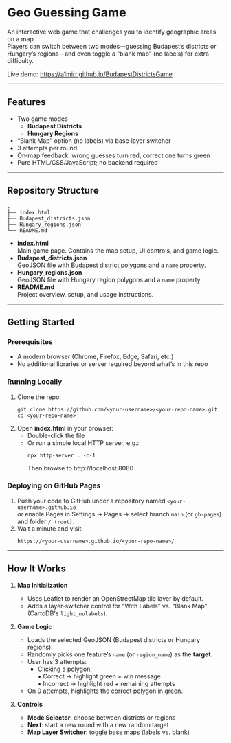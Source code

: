 # Geo Guessing Game

An interactive web game that challenges you to identify geographic areas on a map.  
Players can switch between two modes—guessing Budapest’s districts or Hungary’s regions—and even toggle a “blank map” (no labels) for extra difficulty.

Live demo: https://a1mirr.github.io/BudapestDistrictsGame

---

## Features

- Two game modes
  - **Budapest Districts**  
  - **Hungary Regions**
- “Blank Map” option (no labels) via base‐layer switcher
- 3 attempts per round
- On‐map feedback: wrong guesses turn red, correct one turns green
- Pure HTML/CSS/JavaScript; no backend required

---

## Repository Structure

```
.
├── index.html
├── Budapest_districts.json
├── Hungary_regions.json
└── README.md
```

- **index.html**  
  Main game page. Contains the map setup, UI controls, and game logic.
- **Budapest_districts.json**  
  GeoJSON file with Budapest district polygons and a `name` property.
- **Hungary_regions.json**  
  GeoJSON file with Hungary region polygons and a `name` property.
- **README.md**  
  Project overview, setup, and usage instructions.

---

## Getting Started

### Prerequisites

- A modern browser (Chrome, Firefox, Edge, Safari, etc.)
- No additional libraries or server required beyond what’s in this repo

### Running Locally

1. Clone the repo:  
   ```
   git clone https://github.com/<your-username>/<your-repo-name>.git
   cd <your-repo-name>
   ```
2. Open **index.html** in your browser:  
   - Double-click the file  
   - Or run a simple local HTTP server, e.g.:  
     ```
     npx http-server . -c-1
     ```
     Then browse to http://localhost:8080

### Deploying on GitHub Pages

1. Push your code to GitHub under a repository named `<your-username>.github.io`  
   _or_ enable Pages in Settings → Pages → select branch `main` (or `gh-pages`) and folder `/ (root)`.  
2. Wait a minute and visit:  
   ```
   https://<your-username>.github.io/<your-repo-name>/
   ```

---

## How It Works

1. **Map Initialization**  
   - Uses Leaflet to render an OpenStreetMap tile layer by default.
   - Adds a layer‐switcher control for “With Labels” vs. “Blank Map” (CartoDB's `light_nolabels`).

2. **Game Logic**  
   - Loads the selected GeoJSON (Budapest districts or Hungary regions).
   - Randomly picks one feature’s `name` (or `region_name`) as the **target**.
   - User has 3 attempts:
     - Clicking a polygon:  
       • Correct → highlight green + win message  
       • Incorrect → highlight red + remaining attempts  
   - On 0 attempts, highlights the correct polygon in green.

3. **Controls**  
   - **Mode Selector**: choose between districts or regions  
   - **Next**: start a new round with a new random target  
   - **Map Layer Switcher**: toggle base maps (labels vs. blank)
